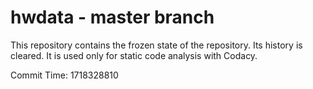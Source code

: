 # hwdata - master branch

This repository contains the frozen state of the repository.
Its history is cleared. It is used only for static code
analysis with Codacy.

Commit Time: 1718328810